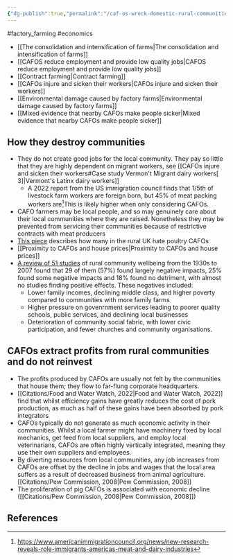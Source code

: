 ```yaml
---
{"dg-publish":true,"permalink":"/caf-os-wreck-domestic-rural-communities/","tags":["#farmers","#factory_farming","#economics"],"created":"2025-10-23T17:42:43.925+01:00","updated":"2025-10-23T17:42:43.926+01:00"}
---
```


#factory_farming #economics 

- [[The consolidation and intensification of farms\|The consolidation and intensification of farms]]
- [[CAFOS reduce employment and provide low quality jobs\|CAFOS reduce employment and provide low quality jobs]]
- [[Contract farming\|Contract farming]]
- [[CAFOs injure and sicken their workers\|CAFOs injure and sicken their workers]]
- [[Environmental damage caused by factory farms\|Environmental damage caused by factory farms]]
- [[Mixed evidence that nearby CAFOs make people sicker\|Mixed evidence that nearby CAFOs make people sicker]]
## How they destroy communities
- They do not create good jobs for the local community. They pay so little that they are highly dependent on migrant workers, see [[CAFOs injure and sicken their workers#Case study Vermon't Migrant dairy workers[ 3]\|Vermont's Latinx dairy workers]]
	- A 2022 report from the US immigration council finds that 1/5th of livestock farm workers are foreign born, but 45% of meat packing workers are[^4]This is likely higher when only considering CAFOs.  
- CAFO farmers may be local people, and so may genuinely care about their local communities where they are raised. Nonetheless they may be prevented from servicing their communities because of restrictive contracts with meat producers
- [This piece](https://theconversation.com/revealed-true-cost-of-britains-addiction-to-factory-farmed-chicken-158555) describes how many in the rural UK hate poultry CAFOs
- [[Proximity to CAFOs and house prices\|Proximity to CAFOs and house prices]]
- [A review of 51 studies](https://link.springer.com/article/10.1007/s10460-007-9107-8) of rural community wellbeing from the 1930s to 2007 found that 29 of them (57%) found largely negative impacts, 25% found some negative impacts and 18% found no detriment, with almost no studies finding positive effects. These negatives included:
	- Lower family incomes, declining middle class, and higher poverty compared to communities with more family farms
	- Higher pressure on govenrnment services leading to poorer quality schools, public services, and declining local businesses
	- Deterioration of community social fabric, with lower civic participation, and fewer churches and community organisations.
## CAFOs extract profits from rural communities and do not reinvest
- The profits produced by CAFOs are usually not felt by the communities that house them; they flow to far-flung corporate headquarters.
- [[Citations/Food and Water Watch, 2022\|Food and Water Watch, 2022]] find that whilst efficiency gains have greatly reduces the cost of pork production, as much as half of these gains have been absorbed by pork integrators
- CAFOs typically do not generate as much economic activity in their communities. Whilst a local farmer might have machinery fixed by local mechanics, get feed from local suppliers, and employ local veterinarians, CAFOs are often highly vertically integrated, meaning they use their own suppliers and employees. 
- By diverting resources from local communities, any job increases from CAFOs are offset by the decline in jobs and wages that the local area suffers as a result of decreased business from animal agriculture. [[Citations/Pew Commission, 2008\|Pew Commission, 2008]]
- The proliferation of pig CAFOs is associated with economic decline  ([[Citations/Pew Commission, 2008\|Pew Commission, 2008]])



## References
[^3]: Mirabelli, M. C., Wing, S., Marshall, S. W., & Wilcosky, T. C. (2006). Race, poverty, and potential exposure of middle-school students to air emissions from confined swine feeding operations. _Environmental health perspectives_, _114_(4), 591-596.
[^2]: https://www.vox.com/future-perfect/23003487/north-carolina-hog-pork-bacon-farms-environmental-racism-black-residents-pollution-meat-industry
[^1]: https://www.theguardian.com/environment/2019/mar/09/american-food-giants-swallow-the-family-farms-iowa
[^4]: https://www.americanimmigrationcouncil.org/news/new-research-reveals-role-immigrants-americas-meat-and-dairy-industries